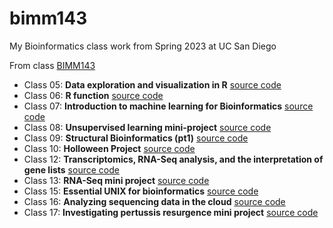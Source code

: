 # bimm143
My Bioinformatics class work from Spring 2023 at UC San Diego

From class [BIMM143](https://bioboot.github.io/bimm143_S23/)

- Class 05: **Data exploration and visualization in R** [source code](https://github.com/LeoMeow123/bimm143/blob/main/class05/class05.Rmd)
- Class 06: **R function** [source code](https://github.com/LeoMeow123/bimm143/blob/main/Class06/Class06.qmd)
- Class 07: **Introduction to machine learning for Bioinformatics** [source code](https://github.com/LeoMeow123/bimm143/blob/main/Class07/Class07.qmd)
- Class 08: **Unsupervised learning mini-project** [source code](https://github.com/LeoMeow123/bimm143/blob/main/Class08/Class08.qmd)
- Class 09: **Structural Bioinformatics (pt1)** [source code](https://github.com/LeoMeow123/bimm143/blob/main/Class09/Class09.qmd)
- Class 10: **Holloween Project** [source code](https://github.com/LeoMeow123/bimm143/blob/main/Class10%3A%20Holloween%20Candy/Class10.qmd)
- Class 12: **Transcriptomics, RNA-Seq analysis, and the interpretation of gene lists** [source code](https://github.com/LeoMeow123/bimm143/blob/main/Class12/Class%2012.qmd)
- Class 13: **RNA-Seq mini project** [source code](https://github.com/LeoMeow123/bimm143/blob/main/Class13/Class13.qmd)
- Class 15: **Essential UNIX for bioinformatics** [source code](https://github.com/LeoMeow123/bimm143/tree/main/Class15)
- Class 16: **Analyzing sequencing data in the cloud** [source code](https://github.com/LeoMeow123/bimm143/tree/main/Class16)
- Class 17: **Investigating pertussis resurgence mini project** [source code](https://github.com/LeoMeow123/bimm143/tree/main/Class17)
